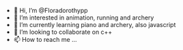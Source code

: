 - 👋 Hi, I’m @Floradorothypp
- 👀 I’m interested in animation, running and archery
- 🌱 I’m currently learning piano and archery, also javascript
- 💞️ I’m looking to collaborate on c++
- 📫 How to reach me ...

<!---
Floradorothypp/Floradorothypp is a ✨ special ✨ repository because its `README.md` (this file) appears on your GitHub profile.
You can click the Preview link to take a look at your changes.
--->
